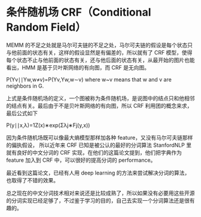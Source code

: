 # 条件随机场 CRF（Conditional Random Field）

MEMM 的不足之处就是马尔可夫链的不足之处，马尔可夫链的假设是每个状态只与他前面的状态有关，这样的假设显然是有偏差的，所以就有了 CRF 模型，使得每个状态不止与他前面的状态有关，还与他后面的状态有关，从最开始的图片也能看出，HMM 是基于贝叶斯网络的有向图，而 CRF 是无向图。

P(Yv∣∣Yw,w≠v)=P(Yv,Yw,w∼v) where w~v means that w and v are neighbors in G.

上式是条件随机场的定义，一个图被称为条件随机场，是说图中的结点只和他相邻的结点有关。最后由于不是贝叶斯网络的有向图，所以 CRF 利用团的概念来求，最后公式如下

P(y∣∣x,λ)=1Z(x)∗exp(Σλj∗Fj(y,x))

因为条件随机场既可以像最大熵模型那样加各种 feature，又没有马尔可夫链那样的偏执假设， 所以近年来 CRF 已知是被公认的最好的分词算法 StanfordNLP 里就有良好的中文分词的 CRF 实现，在他们的这篇论文提到，他们把字典作为 feature 加入到 CRF 中，可以很好的提高分词的 performance。

最近看到这篇论文，已经有人用 deep learning 的方法来尝试解决分词的算法，也取得了不错的效果。

总之现在的中文分词技术相对来说还是比较成熟了，所以如果没有必要用这些开源的分词实现已经足够了，不过鉴于学习的目的，自己去实现一个分词算法还是很有趣的。
